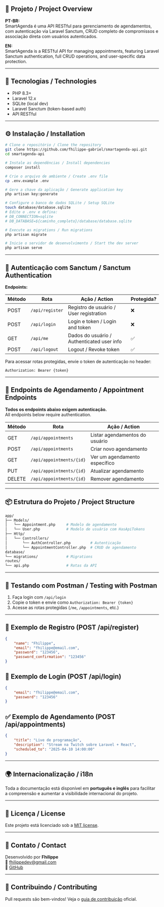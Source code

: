 ## 📌 Projeto / Project Overview

**PT-BR:**  
SmartAgenda é uma API RESTful para gerenciamento de agendamentos, com autenticação via Laravel Sanctum, CRUD completo de compromissos e associação direta com usuários autenticados.

**EN:**  
SmartAgenda is a RESTful API for managing appointments, featuring Laravel Sanctum authentication, full CRUD operations, and user-specific data protection.

---

## 🚀 Tecnologias / Technologies

-   PHP 8.3+
-   Laravel 12.x
-   SQLite (local dev)
-   Laravel Sanctum (token-based auth)
-   API RESTful

---

## ⚙️ Instalação / Installation

```bash
# Clone o repositório / Clone the repository
git clone https://github.com/fhilippe-gabriel/smartagenda-api.git
cd smartagenda-api

# Instale as dependências / Install dependencies
composer install

# Crie o arquivo de ambiente / Create .env file
cp .env.example .env

# Gere a chave da aplicação / Generate application key
php artisan key:generate

# Configure o banco de dados SQLite / Setup SQLite
touch database/database.sqlite
# Edite o .env e defina:
# DB_CONNECTION=sqlite
# DB_DATABASE=${caminho_completo}/database/database.sqlite

# Execute as migrations / Run migrations
php artisan migrate

# Inicie o servidor de desenvolvimento / Start the dev server
php artisan serve
```

---

## 🔐 Autenticação com Sanctum / Sanctum Authentication

**Endpoints:**

| Método | Rota            | Ação / Action                              | Protegida? |
| ------ | --------------- | ------------------------------------------ | ---------- |
| POST   | `/api/register` | Registro de usuário / User registration    | ❌         |
| POST   | `/api/login`    | Login e token / Login and token            | ❌         |
| GET    | `/api/me`       | Dados do usuário / Authenticated user info | ✅         |
| POST   | `/api/logout`   | Logout / Revoke token                      | ✅         |

Para acessar rotas protegidas, envie o token de autenticação no header:

```
Authorization: Bearer {token}
```

---

## 📆 Endpoints de Agendamento / Appointment Endpoints

**Todos os endpoints abaixo exigem autenticação.**  
All endpoints below require authentication.

| Método | Rota                     | Ação / Action                  |
| ------ | ------------------------ | ------------------------------ |
| GET    | `/api/appointments`      | Listar agendamentos do usuário |
| POST   | `/api/appointments`      | Criar novo agendamento         |
| GET    | `/api/appointments/{id}` | Ver um agendamento específico  |
| PUT    | `/api/appointments/{id}` | Atualizar agendamento          |
| DELETE | `/api/appointments/{id}` | Remover agendamento            |

---

## 📦 Estrutura do Projeto / Project Structure

```bash
app/
├── Models/
│   └── Appointment.php     # Modelo de agendamento
│   └── User.php            # Modelo de usuário com HasApiTokens
├── Http/
│   └── Controllers/
│       └── AuthController.php         # Autenticação
│       └── AppointmentController.php  # CRUD de agendamento
database/
└── migrations/             # Migrations
routes/
└── api.php                 # Rotas da API
```

---

## 🧪 Testando com Postman / Testing with Postman

1. Faça login com `/api/login`
2. Copie o token e envie como `Authorization: Bearer {token}`
3. Acesse as rotas protegidas (`/me`, `/appointments`, etc.)

---

## 📝 Exemplo de Registro (POST /api/register)

```json
{
    "name": "Fhilippe",
    "email": "fhilippe@email.com",
    "password": "123456",
    "password_confirmation": "123456"
}
```

## 🔑 Exemplo de Login (POST /api/login)

```json
{
    "email": "fhilippe@email.com",
    "password": "123456"
}
```

## ✅ Exemplo de Agendamento (POST /api/appointments)

```json
{
    "title": "Live de programação",
    "description": "Stream na Twitch sobre Laravel + React",
    "scheduled_to": "2025-04-10 14:00:00"
}
```

---

## 🌍 Internacionalização / i18n

Toda a documentação está disponível em **português e inglês** para facilitar a compreensão e aumentar a visibilidade internacional do projeto.

---

## 📜 Licença / License

Este projeto está licenciado sob a [MIT license](https://opensource.org/licenses/MIT).

---

## 📣 Contato / Contact

Desenvolvido por **Fhilippe**  
📧 [fhilippedev@gmail.com](mailto:fhilippedev@gmail.com)  
💼 [GitHub](https://github.com/fhilippe-gabriel)

---

## 🧠 Contribuindo / Contributing

Pull requests são bem-vindos! Veja o [guia de contribuição](https://laravel.com/docs/12.x/contributions) oficial.
